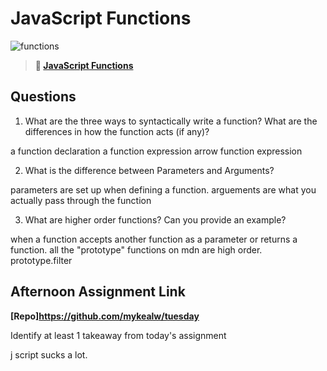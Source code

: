 # JavaScript Functions

![functions](https://bcw.blob.core.windows.net/public/img/function-anatomy.jpg)

> **📖 [JavaScript Functions](https://codeworksacademy.com/fs-student-guide/resources/wk2/02-Functions)**

## Questions

1. What are the three ways to syntactically write a function? What are the differences in how the function acts (if any)?

a function declaration
a function expression
arrow function expression 


2. What is the difference between Parameters and Arguments?

parameters are set up when defining a function. arguements are what you actually pass through the function 

3. What are higher order functions? Can you provide an example?

when a function accepts another function as a parameter or returns a function. all the "prototype" functions on mdn are high order. prototype.filter 

## Afternoon Assignment Link

**[Repo]https://github.com/mykealw/tuesday**

Identify at least 1 takeaway from today's assignment

j script sucks a lot. 